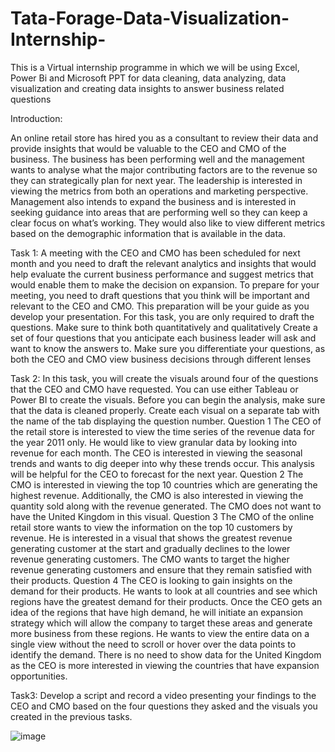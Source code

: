 # Tata-Forage-Data-Visualization-Internship-

This is a Virtual internship programme in which we will be using Excel, Power Bi and Microsoft PPT for data cleaning, data analyzing, data visualization and creating data insights to answer business related questions

Introduction:

An online retail store has hired you as a consultant to review their data and provide insights that would be valuable to the CEO and CMO of the business. The business has been performing well and the management wants to analyse what the major contributing factors are to the revenue so they can strategically plan for next year. The leadership is interested in viewing the metrics from both an operations and marketing perspective. Management also intends to expand the business and is interested in seeking guidance into areas that are performing well so they can keep a clear focus on what’s working. They would also like to view different metrics based on the demographic information that is available in the data.

Task 1: A meeting with the CEO and CMO has been scheduled for next month and you need to draft the relevant analytics and insights that would help evaluate the current business performance and suggest metrics that would enable them to make the decision on expansion. To prepare for your meeting, you need to draft questions that you think will be important and relevant to the CEO and CMO. This preparation will be your guide as you develop your presentation. For this task, you are only required to draft the questions. Make sure to think both quantitatively and qualitatively Create a set of four questions that you anticipate each business leader will ask and want to know the answers to. Make sure you differentiate your questions, as both the CEO and CMO view business decisions through different lenses

Task 2: In this task, you will create the visuals around four of the questions that the CEO and CMO have requested. You can use either Tableau or Power BI to create the visuals. Before you can begin the analysis, make sure that the data is cleaned properly. Create each visual on a separate tab with the name of the tab displaying the question number. Question 1 The CEO of the retail store is interested to view the time series of the revenue data for the year 2011 only. He would like to view granular data by looking into revenue for each month. The CEO is interested in viewing the seasonal trends and wants to dig deeper into why these trends occur. This analysis will be helpful for the CEO to forecast for the next year. Question 2 The CMO is interested in viewing the top 10 countries which are generating the highest revenue. Additionally, the CMO is also interested in viewing the quantity sold along with the revenue generated. The CMO does not want to have the United Kingdom in this visual. Question 3 The CMO of the online retail store wants to view the information on the top 10 customers by revenue. He is interested in a visual that shows the greatest revenue generating customer at the start and gradually declines to the lower revenue generating customers. The CMO wants to target the higher revenue generating customers and ensure that they remain satisfied with their products. Question 4 The CEO is looking to gain insights on the demand for their products. He wants to look at all countries and see which regions have the greatest demand for their products. Once the CEO gets an idea of the regions that have high demand, he will initiate an expansion strategy which will allow the company to target these areas and generate more business from these regions. He wants to view the entire data on a single view without the need to scroll or hover over the data points to identify the demand. There is no need to show data for the United Kingdom as the CEO is more interested in viewing the countries that have expansion opportunities.

Task3: Develop a script and record a video presenting your findings to the CEO and CMO based on the four questions they asked and the visuals you created in the previous tasks.

![image](https://github.com/pranaysj08/Tata-Forage-Data-Visualization-Internship-/assets/114241116/bb19b821-4333-4595-8647-cd05155818f2)
